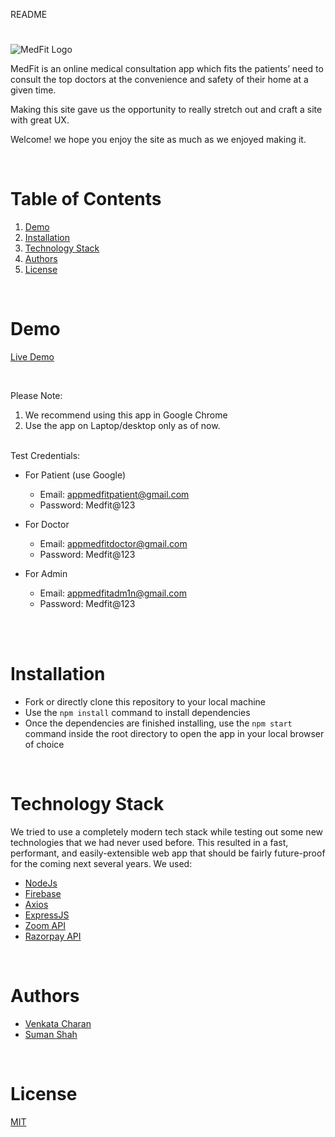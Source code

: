 README

#

![MedFit Logo](https://images.squarespace-cdn.com/content/v1/57d94febf7e0aba89b07f9bb/1474459898228-1PZLXY8NRZQCC1L9AUPU/92238_MPS_Logo_SG_final.png?format=100w) 

MedFit is an online medical consultation app which fits the patients’ need to consult the top doctors at the convenience and safety of their home at a given time.

Making this site gave us the opportunity to really stretch out and craft a site with great UX.

Welcome! we hope you enjoy the site as much as we enjoyed making it.

<br/>

# Table of Contents

1. [Demo](#demo)
2. [Installation](#installation)
3. [Technology Stack](#technology-stack)
4. [Authors](#authors)
5. [License](#license)

<br/>

# Demo

[Live Demo](http://appmedfit.s3-website.us-east-2.amazonaws.com/)

<br/>

Please Note:

1. We recommend using this app in Google Chrome
2. Use the app on Laptop/desktop only as of now.

<br/>
Test Credentials:

- For Patient (use Google)
  - Email: appmedfitpatient@gmail.com
  - Password: Medfit@123
  
- For Doctor 
  - Email: appmedfitdoctor@gmail.com
  - Password:  Medfit@123
  
- For Admin 
  - Email: appmedfitadm1n@gmail.com
  - Password: Medfit@123
<br/>



<br/>

# Installation

- Fork or directly clone this repository to your local machine
- Use the `npm install` command to install dependencies
- Once the dependencies are finished installing, use the `npm start` command inside the root directory to open the app in your local browser of choice

<br/>

# Technology Stack

We tried to use a completely modern tech stack while testing out some new technologies that we had never used before. This resulted in a fast, performant, and easily-extensible web app that should be fairly future-proof for the coming next several years. We used:


- [NodeJs](https://nodejs.org/en/docs/)
- [Firebase](https://firebase.google.com/docs)
- [Axios](https://axios-http.com/docs/intro)
- [ExpressJS](https://expressjs.com/)
- [Zoom API](https://marketplace.zoom.us/docs/api-reference/zoom-api)
- [Razorpay API](https://razorpay.com/docs/)

<br/>

# Authors

- [Venkata Charan](https://github.com/charan-kanaparthi)
- [Suman Shah]()

<br/>

# License

[MIT](https://opensource.org/licenses/MIT)

